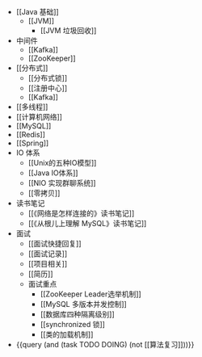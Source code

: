 - [[Java 基础]]
	- [[JVM]]
		- [[JVM 垃圾回收]]
- 中间件
	- [[Kafka]]
	- [[ZooKeeper]]
- [[分布式]]
	- [[分布式锁]]
	- [[注册中心]]
	- [[Kafka]]
- [[多线程]]
- [[计算机网络]]
- [[MySQL]]
- [[Redis]]
- [[Spring]]
- IO 体系
	- [[Unix的五种IO模型]]
	- [[Java IO体系]]
	- [[NIO 实现群聊系统]]
	- [[零拷贝]]
- 读书笔记
	- [[《网络是怎样连接的》读书笔记]]
	- [[《从根儿上理解 MySQL》读书笔记]]
- 面试
	- [[面试快捷回复]]
	- [[面试记录]]
	- [[项目相关]]
	- [[简历]]
	- 面试重点
		- [[ZooKeeper Leader选举机制]]
		- [[MySQL 多版本并发控制]]
		- [[数据库四种隔离级别]]
		- [[synchronized 锁]]
		- [[类的加载机制]]
- {{query (and (task TODO DOING) (not [[算法复习]]))}}